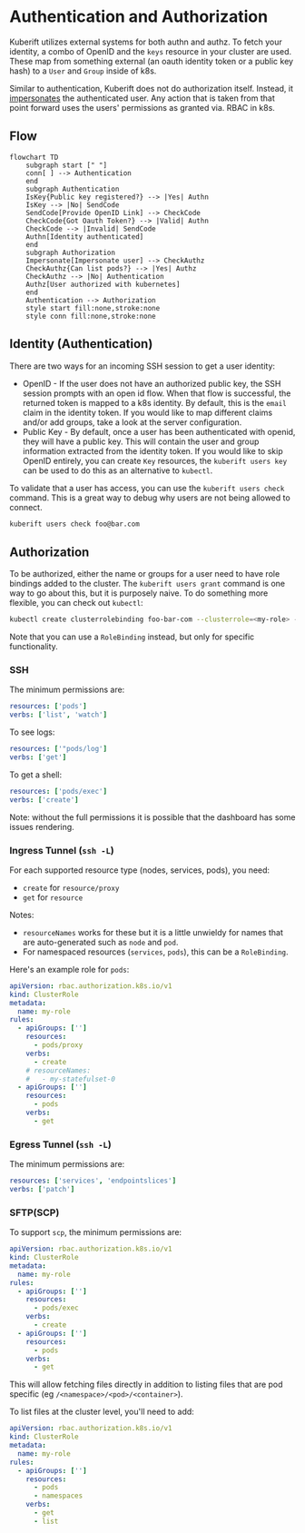 # Authentication and Authorization

Kuberift utilizes external systems for both authn and authz. To fetch your
identity, a combo of OpenID and the `keys` resource in your cluster are used.
These map from something external (an oauth identity token or a public key hash)
to a `User` and `Group` inside of k8s.

Similar to authentication, Kuberift does not do authorization itself. Instead,
it [impersonates][impersonate] the authenticated user. Any action that is taken
from that point forward uses the users' permissions as granted via. RBAC in k8s.

[impersonate]:
  https://kubernetes.io/docs/reference/access-authn-authz/authentication/#user-impersonation

## Flow

```mermaid
flowchart TD
    subgraph start [" "]
    conn[ ] --> Authentication
    end
    subgraph Authentication
    IsKey{Public key registered?} --> |Yes| Authn
    IsKey --> |No| SendCode
    SendCode[Provide OpenID Link] --> CheckCode
    CheckCode{Got Oauth Token?} --> |Valid| Authn
    CheckCode --> |Invalid| SendCode
    Authn[Identity authenticated]
    end
    subgraph Authorization
    Impersonate[Impersonate user] --> CheckAuthz
    CheckAuthz{Can list pods?} --> |Yes| Authz
    CheckAuthz --> |No| Authentication
    Authz[User authorized with kubernetes]
    end
    Authentication --> Authorization
    style start fill:none,stroke:none
    style conn fill:none,stroke:none
```

## Identity (Authentication)

There are two ways for an incoming SSH session to get a user identity:

- OpenID - If the user does not have an authorized public key, the SSH session
  prompts with an open id flow. When that flow is successful, the returned token
  is mapped to a k8s identity. By default, this is the `email` claim in the
  identity token. If you would like to map different claims and/or add groups,
  take a look at the server configuration.
- Public Key - By default, once a user has been authenticated with openid, they
  will have a public key. This will contain the user and group information
  extracted from the identity token. If you would like to skip OpenID entirely,
  you can create `Key` resources, the `kuberift users key` can be used to do
  this as an alternative to `kubectl`.

To validate that a user has access, you can use the `kuberift users check`
command. This is a great way to debug why users are not being allowed to
connect.

```bash
kuberift users check foo@bar.com
```

## Authorization

To be authorized, either the name or groups for a user need to have role
bindings added to the cluster. The `kuberift users grant` command is one way to
go about this, but it is purposely naive. To do something more flexible, you can
check out `kubectl`:

```bash
kubectl create clusterrolebinding foo-bar-com --clusterrole=<my-role> --user=foo@bar.com
```

Note that you can use a `RoleBinding` instead, but only for specific
functionality.

### SSH

The minimum permissions are:

```yaml
resources: ['pods']
verbs: ['list', 'watch']
```

To see logs:

```yaml
resources: ['"pods/log']
verbs: ['get']
```

To get a shell:

```yaml
resources: ['pods/exec']
verbs: ['create']
```

Note: without the full permissions it is possible that the dashboard has some
issues rendering.

### Ingress Tunnel (`ssh -L`)

For each supported resource type (nodes, services, pods), you need:

- `create` for `resource/proxy`
- `get` for `resource`

Notes:

- `resourceNames` works for these but it is a little unwieldy for names that are
  auto-generated such as `node` and `pod`.
- For namespaced resources (`services`, `pods`), this can be a `RoleBinding`.

Here's an example role for `pods`:

```yaml
apiVersion: rbac.authorization.k8s.io/v1
kind: ClusterRole
metadata:
  name: my-role
rules:
  - apiGroups: ['']
    resources:
      - pods/proxy
    verbs:
      - create
    # resourceNames:
    #   - my-statefulset-0
  - apiGroups: ['']
    resources:
      - pods
    verbs:
      - get
```

### Egress Tunnel (`ssh -L`)

The minimum permissions are:

```yaml
resources: ['services', 'endpointslices']
verbs: ['patch']
```

### SFTP(SCP)

To support `scp`, the minimum permissions are:

```yaml
apiVersion: rbac.authorization.k8s.io/v1
kind: ClusterRole
metadata:
  name: my-role
rules:
  - apiGroups: ['']
    resources:
      - pods/exec
    verbs:
      - create
  - apiGroups: ['']
    resources:
      - pods
    verbs:
      - get
```

This will allow fetching files directly in addition to listing files that are
pod specific (eg `/<namespace>/<pod>/<container>`).

To list files at the cluster level, you'll need to add:

```yaml
apiVersion: rbac.authorization.k8s.io/v1
kind: ClusterRole
metadata:
  name: my-role
rules:
  - apiGroups: ['']
    resources:
      - pods
      - namespaces
    verbs:
      - get
      - list
```
